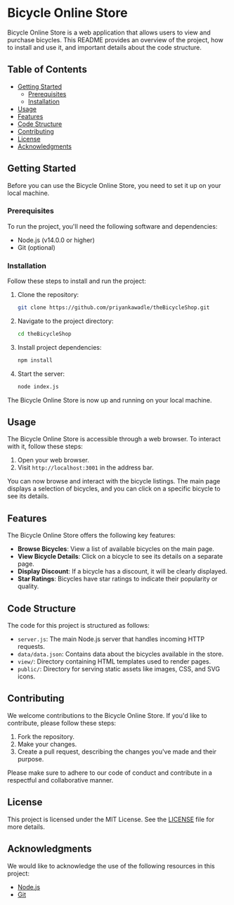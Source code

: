 
# Bicycle Online Store

Bicycle Online Store is a web application that allows users to view and purchase bicycles. This README provides an overview of the project, how to install and use it, and important details about the code structure.

## Table of Contents

- [Getting Started](#getting-started)
  - [Prerequisites](#prerequisites)
  - [Installation](#installation)
- [Usage](#usage)
- [Features](#features)
- [Code Structure](#code-structure)
- [Contributing](#contributing)
- [License](#license)
- [Acknowledgments](#acknowledgments)

## Getting Started

Before you can use the Bicycle Online Store, you need to set it up on your local machine.

### Prerequisites

To run the project, you'll need the following software and dependencies:

- Node.js (v14.0.0 or higher)
- Git (optional)

### Installation

Follow these steps to install and run the project:

1. Clone the repository:

   ```bash
   git clone https://github.com/priyankawadle/theBicycleShop.git
   ```

2. Navigate to the project directory:

   ```bash
   cd theBicycleShop
   ```

3. Install project dependencies:

   ```bash
   npm install
   ```

4. Start the server:

   ```bash
   node index.js
   ```

The Bicycle Online Store is now up and running on your local machine.

## Usage

The Bicycle Online Store is accessible through a web browser. To interact with it, follow these steps:

1. Open your web browser.
2. Visit `http://localhost:3001` in the address bar.

You can now browse and interact with the bicycle listings. The main page displays a selection of bicycles, and you can click on a specific bicycle to see its details.

## Features

The Bicycle Online Store offers the following key features:

- **Browse Bicycles**: View a list of available bicycles on the main page.
- **View Bicycle Details**: Click on a bicycle to see its details on a separate page.
- **Display Discount**: If a bicycle has a discount, it will be clearly displayed.
- **Star Ratings**: Bicycles have star ratings to indicate their popularity or quality.

## Code Structure

The code for this project is structured as follows:

- `server.js`: The main Node.js server that handles incoming HTTP requests.
- `data/data.json`: Contains data about the bicycles available in the store.
- `view/`: Directory containing HTML templates used to render pages.
- `public/`: Directory for serving static assets like images, CSS, and SVG icons.

## Contributing

We welcome contributions to the Bicycle Online Store. If you'd like to contribute, please follow these steps:

1. Fork the repository.
2. Make your changes.
3. Create a pull request, describing the changes you've made and their purpose.

Please make sure to adhere to our code of conduct and contribute in a respectful and collaborative manner.

## License

This project is licensed under the MIT License. See the [LICENSE](LICENSE) file for more details.

## Acknowledgments

We would like to acknowledge the use of the following resources in this project:

- [Node.js](https://nodejs.org/)
- [Git](https://git-scm.com/)
